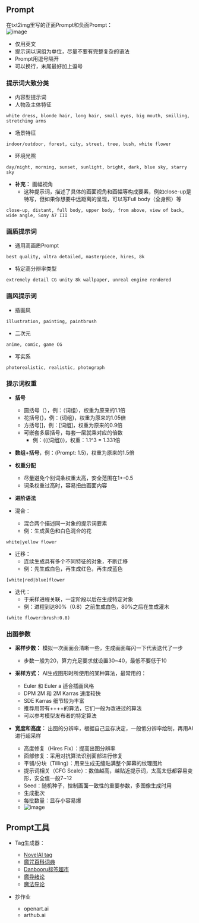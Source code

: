 ## Prompt
在txt2img里写的正面Prompt和负面Prompt：
<br>![image](https://github.com/ThereAreBearsComing/aBookOFtechArt/assets/74708198/4e43e3c5-da00-4f8a-9afe-849863d3fba9)
* 仅用英文
* 提示词以词组为单位，尽量不要有完整复杂的语法
* Prompt用逗号隔开
* 可以换行，末尾最好加上逗号

### 提示词大致分类
* 内容型提示词
* 人物及主体特征
```
white dress, blonde hair, long hair, small eyes, big mouth, smilling, stretching arms
```
* 场景特征
```
indoor/outdoor, forest, city, street, tree, bush, white flower 
```
* 环境光照
```
day/night, morning, sunset, sunlight, bright, dark, blue sky, starry sky
```
* **补充：** 画幅视角
  * 这种提示词，描述了具体的画面视角和画幅等构成要素，例如close-up是特写，但如果你想要中远距离的呈现，可以写Full body（全身照）等
```
close-up, distant, full body, upper body, from above, view of back, wide angle, Sony A7 III
```

### 画质提示词
* 通用高画质Prompt
```
best quality, ultra detailed, masterpiece, hires, 8k
```
* 特定高分辨率类型
```
extremely detail CG unity 8k wallpaper, unreal engine rendered
```

### 画风提示词
* 插画风
```
illustration, painting, paintbrush
```
* 二次元
```
anime, comic, game CG
```
* 写实系
```
photorealistic, realistic, photograph
```

### 提示词权重
* **括号**
  * 圆括号（），例：（词组），权重为原来的1.1倍
  * 花括号{}，例：{词组}，权重为原来的1.05倍
  * 方括号[]，例：[词组]，权重为原来的0.9倍
  * 可嵌套多层括号，每套一层就乘对应的倍数
    * 例：(((词组)))，权重：1.1^3 = 1.331倍

* **数组+括号**，例：(Prompt: 1.5)，权重为原来的1.5倍

* **权重分配**
  * 尽量避免个别词条权重太高，安全范围在1+-0.5
  * 词条权重过高时，容易扭曲画面内容

* **进阶语法**
* 混合：
  * 混合两个描述同一对象的提示词要素
  * 例：生成黄色和白色混合的花
```
white|yellow flower
```

* 迁移：
  * 连续生成具有多个不同特征的对象，不断迁移
  * 例：先生成白色，再生成红色，再生成蓝色
```
[white|red|blue]flower
```

* 迭代：
  * 于采样进程关联，一定阶段以后在生成特定对象
  * 例：进程到达80%（0.8）之前生成白色，80%之后在生成灌木
```
(white flower:brush:0.8)
```

### 出图参数
* **采样步数：** 模拟一次画面会清晰一些，生成画面每闪一下代表迭代了一步
  * 步数一般为20，算力充足要求就设置30~40，最低不要低于10

* **采样方式：** AI生成图形时所使用的某种算法，最常用的：
  * Euler 和 Euler a 适合插画风格
  * DPM 2M 和 2M Karras 速度较快
  * SDE Karras 细节较为丰富
  * 推荐用带有++++的算法，它们一般为改进过的算法
  * 可以参考模型发布者的特定算法

* **宽度和高度：** 出图的分辨率，根据自己显存决定，一般低分辨率绘制，再用AI进行超采样
  *  高度修复（Hires Fix）：提高出图分辨率
  *  面部修复：采用对抗算法识别面部进行修复
  *  平铺/分块（Tilling）：用来生成无缝贴满整个屏幕的纹理图片
  *  提示词相关（CFG Scale）：数值越高，越贴近提示词，太高太低都容易变形，安全值一般7~12
  *  Seed：随机种子，控制画面一致性的重要参数，多图像生成时用
  *  生成批次
  *  每批数量：显存小容易爆
  * ![image](https://github.com/ThereAreBearsComing/aBookOFtechArt/assets/74708198/04d06a02-8eb1-4cd3-9146-f52ce3f77f3e)

## Prompt工具
* Tag生成器：
  * [NovelAI tag](https://wolfchen.top/tag/)
  * [魔咒百科词典](https://aitag.top/)
  * [Danbooru标签超市](https://tags.novelai.dev/)
  * [魔导绪论](https://magic-tag.netlify.app/)
  * [魔法导论](https://www.noveltags.com/allTag)

* 抄作业
  * openart.ai
  * arthub.ai 







